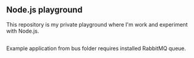## Node.js playground
This repository is my private playground where I'm work and experiment with Node.js.

##
Example application from bus folder requires installed RabbitMQ queue.